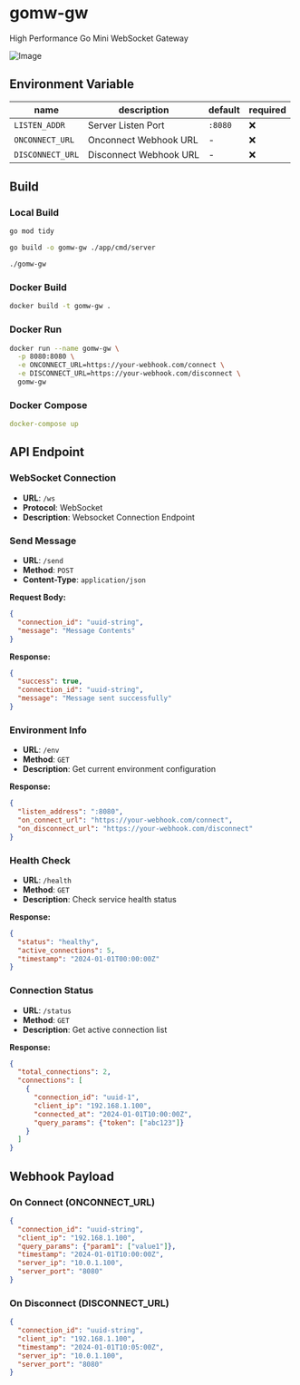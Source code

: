 # gomw-gw

High Performance Go Mini WebSocket Gateway

![Image](https://github.com/user-attachments/assets/3c181172-1e98-4eca-b43b-93082febd3f8)

## Environment Variable

| name | description | default | required |
|--------|------|--------|------|
| `LISTEN_ADDR` | Server Listen Port | `:8080` | ❌ |
| `ONCONNECT_URL` | Onconnect Webhook URL | - | ❌ |
| `DISCONNECT_URL` | Disconnect Webhook URL | - | ❌ |

## Build

### Local Build
```bash
go mod tidy

go build -o gomw-gw ./app/cmd/server

./gomw-gw
```

### Docker Build
```bash
docker build -t gomw-gw .
```

### Docker Run
```bash
docker run --name gomw-gw \
  -p 8080:8080 \
  -e ONCONNECT_URL=https://your-webhook.com/connect \
  -e DISCONNECT_URL=https://your-webhook.com/disconnect \
  gomw-gw
```

### Docker Compose
```yaml
docker-compose up
```

## API Endpoint

### WebSocket Connection
- **URL**: `/ws`
- **Protocol**: WebSocket
- **Description**: Websocket Connection Endpoint

### Send Message
- **URL**: `/send`
- **Method**: `POST`
- **Content-Type**: `application/json`

**Request Body:**
```json
{
  "connection_id": "uuid-string",
  "message": "Message Contents"
}
```

**Response:**
```json
{
  "success": true,
  "connection_id": "uuid-string",
  "message": "Message sent successfully"
}
```

### Environment Info
- **URL**: `/env`
- **Method**: `GET`
- **Description**: Get current environment configuration

**Response:**
```json
{
  "listen_address": ":8080",
  "on_connect_url": "https://your-webhook.com/connect",
  "on_disconnect_url": "https://your-webhook.com/disconnect"
}
```

### Health Check
- **URL**: `/health`
- **Method**: `GET`
- **Description**: Check service health status

**Response:**
```json
{
  "status": "healthy",
  "active_connections": 5,
  "timestamp": "2024-01-01T00:00:00Z"
}
```

### Connection Status
- **URL**: `/status`
- **Method**: `GET`
- **Description**: Get active connection list

**Response:**
```json
{
  "total_connections": 2,
  "connections": [
    {
      "connection_id": "uuid-1",
      "client_ip": "192.168.1.100",
      "connected_at": "2024-01-01T10:00:00Z",
      "query_params": {"token": ["abc123"]}
    }
  ]
}
```

## Webhook Payload

### On Connect (ONCONNECT_URL)
```json
{
  "connection_id": "uuid-string",
  "client_ip": "192.168.1.100",
  "query_params": {"param1": ["value1"]},
  "timestamp": "2024-01-01T10:00:00Z",
  "server_ip": "10.0.1.100",
  "server_port": "8080"
}
```

### On Disconnect (DISCONNECT_URL)
```json
{
  "connection_id": "uuid-string",
  "client_ip": "192.168.1.100",
  "timestamp": "2024-01-01T10:05:00Z",
  "server_ip": "10.0.1.100",
  "server_port": "8080"
}
```
